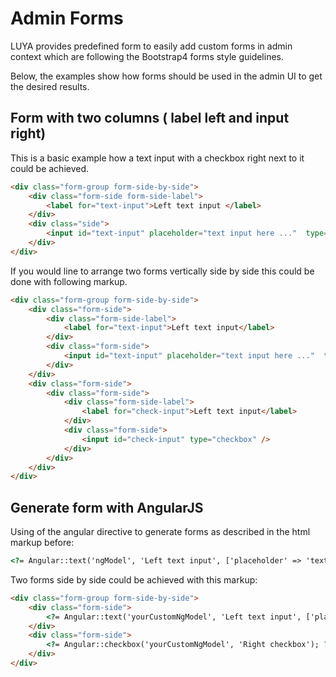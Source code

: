 # Admin Forms

LUYA provides predefined form to easily add custom forms in admin context which are following the Bootstrap4 forms style guidelines.

Below, the examples show how forms should be used in the admin UI to get the desired results.

## Form with two columns ( label left and input right)

This is a basic example how a text input with a checkbox right next to it could be achieved. 


```html 
<div class="form-group form-side-by-side">
    <div class="form-side form-side-label">
        <label for="text-input">Left text input </label>
    </div>
    <div class="side">
        <input id="text-input" placeholder="text input here ..."  type="text" />
    </div>
</div>
```

If you would line to arrange two forms vertically side by side this could be done with following markup.

```html 
<div class="form-group form-side-by-side">
    <div class="form-side">
        <div class="form-side-label">
            <label for="text-input">Left text input</label>
        </div>
        <div class="form-side">
            <input id="text-input" placeholder="text input here ..."  type="text" />
        </div>
    </div>
    <div class="form-side">
        <div class="form-side">
            <div class="form-side-label">
                <label for="check-input">Left text input</label>
            </div>
            <div class="form-side">
                <input id="check-input" type="checkbox" />
            </div>
        </div>
    </div>
</div>
```

## Generate form with AngularJS 

Using of the angular directive to generate forms as described in the html markup before:

```html 
<?= Angular::text('ngModel', 'Left text input', ['placeholder' => 'text input here ...']); ?>
```

Two forms side by side could be achieved with this markup:

```html 
<div class="form-group form-side-by-side">
    <div class="form-side">
        <?= Angular::text('yourCustomNgModel', 'Left text input', ['placeholder' => 'text input here ...']); ?>
    </div>
    <div class="form-side">
        <?= Angular::checkbox('yourCustomNgModel', 'Right checkbox'); ?>
    </div>
</div>
```
